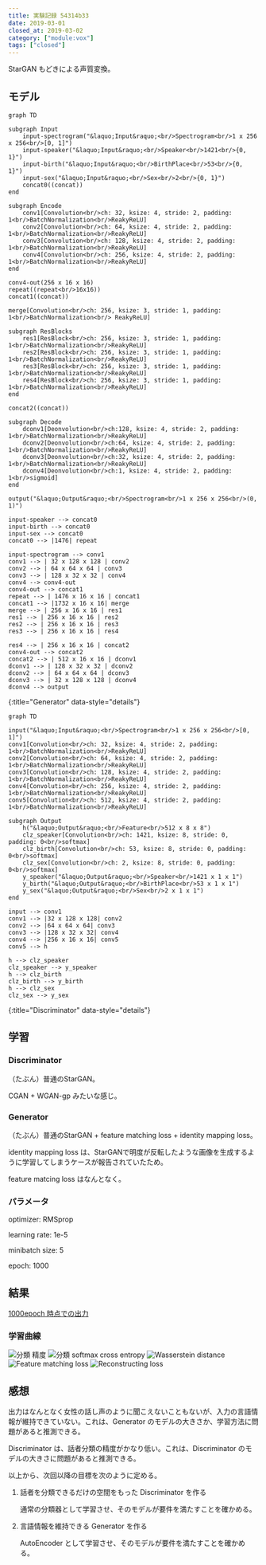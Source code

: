 ```yaml
---
title: 実験記録 54314b33
date: 2019-03-01
closed_at: 2019-03-02
category: ["module:vox"]
tags: ["closed"]
---
```


StarGAN もどきによる声質変換。

## モデル ##

```mermaid
graph TD

subgraph Input
    input-spectrogram("&laquo;Input&raquo;<br/>Spectrogram<br/>1 x 256 x 256<br/>[0, 1]")
    input-speaker("&laquo;Input&raquo;<br/>Speaker<br/>1421<br/>{0, 1}")
    input-birth("&laquo;Input&raquo;<br/>BirthPlace<br/>53<br/>{0, 1}")
    input-sex("&laquo;Input&raquo;<br/>Sex<br/>2<br/>{0, 1}")
    concat0((concat))
end

subgraph Encode
    conv1[Convolution<br/>ch: 32, ksize: 4, stride: 2, padding: 1<br/>BatchNormalization<br/>ReakyReLU]
    conv2[Convolution<br/>ch: 64, ksize: 4, stride: 2, padding: 1<br/>BatchNormalization<br/>ReakyReLU]
    conv3[Convolution<br/>ch: 128, ksize: 4, stride: 2, padding: 1<br/>BatchNormalization<br/>ReakyReLU]
    conv4[Convolution<br/>ch: 256, ksize: 4, stride: 2, padding: 1<br/>BatchNormalization<br/>ReakyReLU]
end

conv4-out(256 x 16 x 16)
repeat((repeat<br/>16x16))
concat1((concat))

merge[Convolution<br/>ch: 256, ksize: 3, stride: 1, padding: 1<br/>BatchNormalization<br/> ReakyReLU]

subgraph ResBlocks
    res1[ResBlock<br/>ch: 256, ksize: 3, stride: 1, padding: 1<br/>BatchNormalization<br/>ReakyReLU]
    res2[ResBlock<br/>ch: 256, ksize: 3, stride: 1, padding: 1<br/>BatchNormalization<br/>ReakyReLU]
    res3[ResBlock<br/>ch: 256, ksize: 3, stride: 1, padding: 1<br/>BatchNormalization<br/>ReakyReLU]
    res4[ResBlock<br/>ch: 256, ksize: 3, stride: 1, padding: 1<br/>BatchNormalization<br/>ReakyReLU]
end

concat2((concat))

subgraph Decode
    dconv1[Deonvolution<br/>ch:128, ksize: 4, stride: 2, padding: 1<br/>BatchNormalization<br/>ReakyReLU]
    dconv2[Deonvolution<br/>ch:64, ksize: 4, stride: 2, padding: 1<br/>BatchNormalization<br/>ReakyReLU]
    dconv3[Deonvolution<br/>ch:32, ksize: 4, stride: 2, padding: 1<br/>BatchNormalization<br/>ReakyReLU]
    dconv4[Deonvolution<br/>ch:1, ksize: 4, stride: 2, padding: 1<br/>sigmoid]
end

output("&laquo;Output&raquo;<br/>Spectrogram<br/>1 x 256 x 256<br/>(0, 1)")

input-speaker --> concat0
input-birth --> concat0
input-sex --> concat0
concat0 --> |1476| repeat

input-spectrogram --> conv1
conv1 --> | 32 x 128 x 128 | conv2
conv2 --> | 64 x 64 x 64 | conv3
conv3 --> | 128 x 32 x 32 | conv4
conv4 --> conv4-out
conv4-out --> concat1
repeat --> | 1476 x 16 x 16 | concat1
concat1 --> |1732 x 16 x 16| merge
merge --> | 256 x 16 x 16 | res1
res1 --> | 256 x 16 x 16 | res2
res2 --> | 256 x 16 x 16 | res3
res3 --> | 256 x 16 x 16 | res4

res4 --> | 256 x 16 x 16 | concat2
conv4-out --> concat2
concat2 --> | 512 x 16 x 16 | dconv1
dconv1 --> | 128 x 32 x 32 | dconv2
dconv2 --> | 64 x 64 x 64 | dconv3
dconv3 --> | 32 x 128 x 128 | dconv4
dconv4 --> output
```
{:title="Generator" data-style="details"}

```mermaid
graph TD

input("&laquo;Input&raquo;<br/>Spectrogram<br/>1 x 256 x 256<br/>[0, 1]")
conv1[Convolution<br/>ch: 32, ksize: 4, stride: 2, padding: 1<br/>BatchNormalization<br/>ReakyReLU]
conv2[Convolution<br/>ch: 64, ksize: 4, stride: 2, padding: 1<br/>BatchNormalization<br/>ReakyReLU]
conv3[Convolution<br/>ch: 128, ksize: 4, stride: 2, padding: 1<br/>BatchNormalization<br/>ReakyReLU]
conv4[Convolution<br/>ch: 256, ksize: 4, stride: 2, padding: 1<br/>BatchNormalization<br/>ReakyReLU]
conv5[Convolution<br/>ch: 512, ksize: 4, stride: 2, padding: 1<br/>BatchNormalization<br/>ReakyReLU]

subgraph Output
    h("&laquo;Output&raquo;<br/>Feature<br/>512 x 8 x 8")
    clz_speaker[Convolution<br/>ch: 1421, ksize: 8, stride: 0, padding: 0<br/>softmax]
    clz_birth[Convolution<br/>ch: 53, ksize: 8, stride: 0, padding: 0<br/>softmax]
    clz_sex[Convolution<br/>ch: 2, ksize: 8, stride: 0, padding: 0<br/>softmax]
    y_speaker("&laquo;Output&raquo;<br/>Speaker<br/>1421 x 1 x 1")
    y_birth("&laquo;Output&raquo;<br/>BirthPlace<br/>53 x 1 x 1")
    y_sex("&laquo;Output&raquo;<br/>Sex<br/>2 x 1 x 1")
end

input --> conv1
conv1 --> |32 x 128 x 128| conv2
conv2 --> |64 x 64 x 64| conv3
conv3 --> |128 x 32 x 32| conv4
conv4 --> |256 x 16 x 16| conv5
conv5 --> h

h --> clz_speaker
clz_speaker --> y_speaker
h --> clz_birth
clz_birth --> y_birth
h --> clz_sex
clz_sex --> y_sex
```
{:title="Discriminator" data-style="details"}

## 学習 ##

### Discriminator ###

（たぶん）普通のStarGAN。

CGAN + WGAN-gp みたいな感じ。

### Generator ###

（たぶん）普通のStarGAN + feature matching loss + identity mapping loss。

identity mapping loss は、StarGANで明度が反転したような画像を生成するように学習してしまうケースが報告されていたため。

feature matcing loss はなんとなく。

### パラメータ ###

optimizer: RMSprop

learning rate: 1e-5

minibatch size: 5

epoch: 1000

## 結果 ##

[1000epoch 時点での出力](https://drive.google.com/open?id=1B2PIzrxNX0E_ikUOWawAvHBUuktqyOXV)

### 学習曲線 ###

<img data-gdrive="1dKPiePP4s0Sjwca6vJnAL2NlsPZVdu2O" title="分類 精度" />
<img data-gdrive="1XK2hcMKiUkZQmAuZVq1oBn79vlarbHro" title="分類 softmax cross entropy" />
<img data-gdrive="1Khi-icVTrFJFssYqbR7iPK9zN7xl5Fem" title="Wasserstein distance" />
<img data-gdrive="1cD96Ul7BkLUGVkLkRRy5dziww_8iGZt5" title="Feature matching loss" />
<img data-gdrive="19SfdUQMyy_wHJzTClQhSnI7ebwVUeznK" title="Reconstructing loss" />

## 感想 ##

出力はなんとなく女性の話し声のように聞こえないこともないが、入力の言語情報が維持できていない。これは、Generator のモデルの大きさか、学習方法に問題があると推測できる。

Discriminator は、話者分類の精度がかなり低い。これは、Discriminator のモデルの大きさに問題があると推測できる。

以上から、次回以降の目標を次のように定める。

1.  話者を分類できるだけの空間をもった Discriminator を作る

    通常の分類器として学習させ、そのモデルが要件を満たすことを確かめる。

2.  言語情報を維持できる Generator を作る

    AutoEncoder として学習させ、そのモデルが要件を満たすことを確かめる。